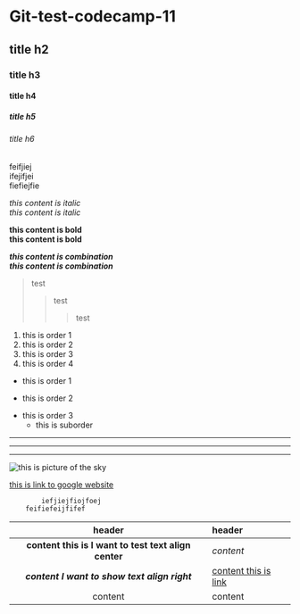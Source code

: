 # Git-test-codecamp-11
## title h2  
### title h3  
#### title h4  
##### title h5  

###### title h6

feifjiej  
ifejifjei  
fiefiejfie

*this content is italic*  
_this content is italic_

**this content is bold**  
__this content is bold__

*__this content is combination__*  
**_this content is combination_**

> test
>> test
>>>test

1. this is order 1
2. this is order 2
65. this is order 3
34. this is order 4
<!-- place two spacebar to go newline -->
+ this is order 1
- this is order 2
* this is order 3
    * this is suborder
***
---
___
![this is picture of the sky](https://images.unsplash.com/photo-1513002749550-c59d786b8e6c?ixlib=rb-1.2.1&ixid=MnwxMjA3fDB8MHxwaG90by1wYWdlfHx8fGVufDB8fHx8&auto=format&fit=crop&w=387&q=80)

[this is link to google website](https://www.google.com/webhp?hl=en&sa=X&ved=0ahUKEwj9rPTn-Lv2AhXBTmwGHYaMDAwQPAgI)

            iefjiejfiojfoej
        feifiefeijfifef

| header | header |
|:----:|:-------|
| **content this is I want to test text align center** | *content* |
| ***content I want to show text align right*** | [content this is link](https://www.google.com/webhp?hl=en&sa=X&ved=0ahUKEwj9rPTn-Lv2AhXBTmwGHYaMDAwQPAgI) |
| content | content
